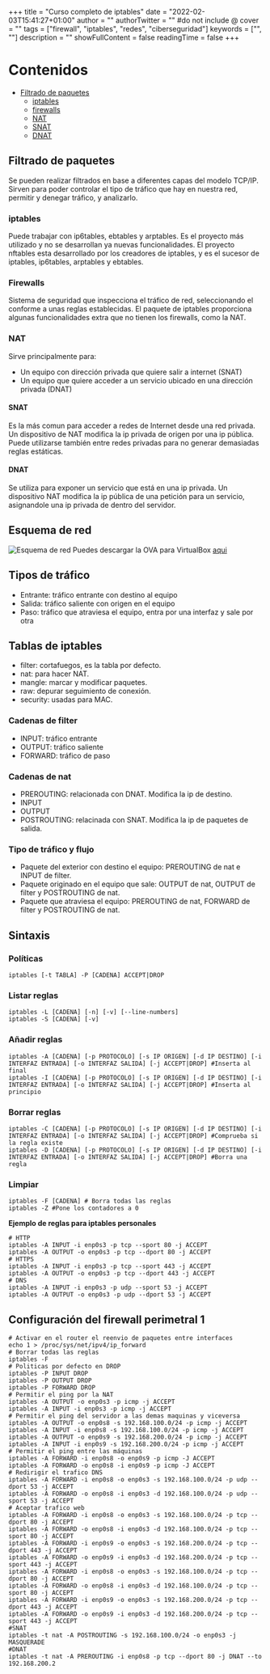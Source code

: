 +++
title = "Curso completo de iptables"
date = "2022-02-03T15:41:27+01:00"
author = ""
authorTwitter = "" #do not include @
cover = ""
tags = ["firewall", "iptables", "redes", "ciberseguridad"]
keywords = ["", ""]
description = ""
showFullContent = false
readingTime = false
+++

# Contenidos
- [Filtrado de paquetes](#filtrado-de-paquetes)
    - [iptables](#iptables)
    - [firewalls](#firewalls)
    - [NAT](#nat)
    - [SNAT](#snat)
    - [DNAT](#dnat)


## Filtrado de paquetes
Se pueden realizar filtrados en base a diferentes capas del modelo TCP/IP. Sirven para poder controlar el tipo de tráfico que hay en nuestra red, permitir y denegar tráfico, y analizarlo.
### iptables
Puede trabajar con ip6tables, ebtables y arptables. Es el proyecto más utilizado y no se desarrollan ya nuevas funcionalidades.
El proyecto nftables esta desarrollado por los creadores de iptables, y es el sucesor de iptables, ip6tables, arptables y ebtables.
### Firewalls
Sistema de seguridad que inspecciona el tráfico de red, seleccionando el conforme a unas reglas establecidas.
El paquete de iptables proporciona algunas funcionalidades extra que no tienen los firewalls, como la NAT.
### NAT
Sirve principalmente para:
- Un equipo con dirección privada que quiere salir a internet (SNAT)
- Un equipo que quiere acceder a un servicio ubicado en una dirección privada (DNAT)
#### SNAT
Es la más comun para acceder a redes de Internet desde una red privada. Un dispositivo de NAT modifica la ip privada de origen por una ip pública. Puede utilizarse también entre redes privadas para no generar demasiadas reglas estáticas.
#### DNAT
Se utiliza para exponer un servicio que está en una ip privada. Un dispositivo NAT modifica la ip pública de una petición para un servicio, asignandole una ip privada de dentro del servidor.
## Esquema de red
![Esquema de red](/hugo-terminal/img/esquemaiptables.png)
Puedes descargar la OVA para VirtualBox [aqui](https://drive.google.com/file/d/1cG1Vcl5aioI28A_fGbzV8-pcCXI5PRYv/view?usp=sharing)
## Tipos de tráfico
- Entrante: tráfico entrante con destino al equipo
- Salida: tráfico saliente con origen en el equipo
- Paso: tráfico que atraviesa el equipo, entra por una interfaz y sale por otra
## Tablas de iptables
- filter: cortafuegos, es la tabla por defecto.
- nat: para hacer NAT.
- mangle: marcar y modificar paquetes.
- raw: depurar seguimiento de conexión.
- security: usadas para MAC.
### Cadenas de filter
- INPUT: tráfico entrante
- OUTPUT: tráfico saliente
- FORWARD: tráfico de paso
### Cadenas de nat
- PREROUTING: relacionada con DNAT. Modifica la ip de destino.
- INPUT
- OUTPUT
- POSTROUTING: relacinada con SNAT. Modifica la ip de paquetes de salida.
### Tipo de tráfico y flujo
- Paquete del exterior con destino el equipo: PREROUTING de nat e INPUT de filter.
- Paquete originado en el equipo que sale: OUTPUT de nat, OUTPUT de filter y POSTROUTING de nat.
- Paquete que atraviesa el equipo: PREROUTING de nat, FORWARD de filter y POSTROUTING de nat.

## Sintaxis
### Políticas
```shell
iptables [-t TABLA] -P [CADENA] ACCEPT|DROP
```
### Listar reglas
```shell
iptables -L [CADENA] [-n] [-v] [--line-numbers]
iptables -S [CADENA] [-v]
```
### Añadir reglas
```shell
iptables -A [CADENA] [-p PROTOCOLO] [-s IP ORIGEN] [-d IP DESTINO] [-i INTERFAZ ENTRADA] [-o INTERFAZ SALIDA] [-j ACCEPT|DROP] #Inserta al final
iptables -I [CADENA] [-p PROTOCOLO] [-s IP ORIGEN] [-d IP DESTINO] [-i INTERFAZ ENTRADA] [-o INTERFAZ SALIDA] [-j ACCEPT|DROP] #Inserta al principio
```
### Borrar reglas
```shell
iptables -C [CADENA] [-p PROTOCOLO] [-s IP ORIGEN] [-d IP DESTINO] [-i INTERFAZ ENTRADA] [-o INTERFAZ SALIDA] [-j ACCEPT|DROP] #Comprueba si la regla existe
iptables -D [CADENA] [-p PROTOCOLO] [-s IP ORIGEN] [-d IP DESTINO] [-i INTERFAZ ENTRADA] [-o INTERFAZ SALIDA] [-j ACCEPT|DROP] #Borra una regla
```
### Limpiar
```shell
iptables -F [CADENA] # Borra todas las reglas
iptables -Z #Pone los contadores a 0
```

**Ejemplo de reglas para iptables personales**
```shell
# HTTP
iptables -A INPUT -i enp0s3 -p tcp --sport 80 -j ACCEPT
iptables -A OUTPUT -o enp0s3 -p tcp --dport 80 -j ACCEPT
# HTTPS
iptables -A INPUT -i enp0s3 -p tcp --sport 443 -j ACCEPT
iptables -A OUTPUT -o enp0s3 -p tcp --dport 443 -j ACCEPT
# DNS
iptables -A INPUT -i enp0s3 -p udp --sport 53 -j ACCEPT
iptables -A OUTPUT -o enp0s3 -p udp --dport 53 -j ACCEPT
```
## Configuración del firewall perimetral 1
```shell
# Activar en el router el reenvio de paquetes entre interfaces
echo 1 > /proc/sys/net/ipv4/ip_forward
# Borrar todas las reglas
iptables -F
# Politicas por defecto en DROP
iptables -P INPUT DROP
iptables -P OUTPUT DROP
iptables -P FORWARD DROP
# Permitir el ping por la NAT
iptables -A OUTPUT -o enp0s3 -p icmp -j ACCEPT
iptables -A INPUT -i enp0s3 -p icmp -j ACCEPT
# Permitir el ping del servidor a las demas maquinas y viceversa
iptables -A OUTPUT -o enp0s8 -s 192.168.100.0/24 -p icmp -j ACCEPT
iptables -A INPUT -i enp0s8 -s 192.168.100.0/24 -p icmp -j ACCEPT
iptables -A OUTPUT -o enp0s9 -s 192.168.200.0/24 -p icmp -j ACCEPT
iptables -A INPUT -i enp0s9 -s 192.168.200.0/24 -p icmp -j ACCEPT
# Permitir el ping entre las máquinas
iptables -A FORWARD -i enp0s8 -o enp0s9 -p icmp -J ACCEPT
iptables -A FORWARD -o enp0s8 -i enp0s9 -p icmp -J ACCEPT
# Redirigir el trafico DNS
iptables -A FORWARD -i enp0s8 -o enp0s3 -s 192.168.100.0/24 -p udp --dport 53 -j ACCEPT
iptables -A FORWARD -o enp0s8 -i enp0s3 -d 192.168.100.0/24 -p udp --sport 53 -j ACCEPT
# Aceptar trafico web
iptables -A FORWARD -i enp0s8 -o enp0s3 -s 192.168.100.0/24 -p tcp --dport 80 -j ACCEPT
iptables -A FORWARD -o enp0s8 -i enp0s3 -d 192.168.100.0/24 -p tcp --sport 80 -j ACCEPT
iptables -A FORWARD -i enp0s9 -o enp0s3 -s 192.168.200.0/24 -p tcp --dport 443 -j ACCEPT
iptables -A FORWARD -o enp0s9 -i enp0s3 -d 192.168.200.0/24 -p tcp --sport 443 -j ACCEPT
iptables -A FORWARD -i enp0s8 -o enp0s3 -s 192.168.100.0/24 -p tcp --dport 80 -j ACCEPT
iptables -A FORWARD -o enp0s8 -i enp0s3 -d 192.168.100.0/24 -p tcp --sport 80 -j ACCEPT
iptables -A FORWARD -i enp0s9 -o enp0s3 -s 192.168.200.0/24 -p tcp --dport 443 -j ACCEPT
iptables -A FORWARD -o enp0s9 -i enp0s3 -d 192.168.200.0/24 -p tcp --sport 443 -j ACCEPT
#SNAT
iptables -t nat -A POSTROUTING -s 192.168.100.0/24 -o enp0s3 -j MASQUERADE
#DNAT
iptables -t nat -A PREROUTING -i enp0s8 -p tcp --dport 80 -j DNAT --to 192.168.200.2
```

